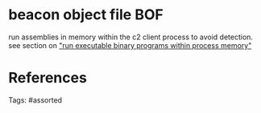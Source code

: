 # beacon object file BOF
run assemblies in memory within the c2 client process to avoid detection.
see section on ["run executable binary programs within process memory"](tricks/run-programs-in-memory.md)

# References

Tags:
    #assorted

